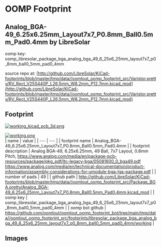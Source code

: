 # OOMP Footprint  
## Analog_BGA-49_6.25x6.25mm_Layout7x7_P0.8mm_Ball0.5mm_Pad0.4mm  by LibreSolar  
  
oomp key: oomp_libresolar_package_bga_analog_bga_49_6_25x6_25mm_layout7x7_p0_8mm_ball0_5mm_pad0_4mm  
  
source repo at: [http://github.com/LibreSolar/KiCad-footprints/blob/master/tmp/data//oomlout_oomp_footprint_src/Varistor.pretty/RV_Rect_V25S440P_L26.5mm_W8.2mm_P12.7mm.kicad_mod](http://github.com/LibreSolar/KiCad-footprints/blob/master/tmp/data//oomlout_oomp_footprint_src/Varistor.pretty/RV_Rect_V25S440P_L26.5mm_W8.2mm_P12.7mm.kicad_mod)  
## Footprint  
  
[![working_kicad_pcb_3d.png](working_kicad_pcb_3d_600.png)](working_kicad_pcb_3d.png)  
  
[![working.png](working_600.png)](working.png)  
| name | value | 
| --- | --- | 
| footprint name | Analog_BGA-49_6.25x6.25mm_Layout7x7_P0.8mm_Ball0.5mm_Pad0.4mm | 
| footprint description | Analog BGA-49, 6.25x6.25mm, 49 Ball, 7x7 Layout, 0.8mm Pitch, https://www.analog.com/media/en/package-pcb-resources/package/pkg_pdf/ltc-legacy-bga/05081600_0_bga49.pdf https://www.analog.com/media/en/technical-documentation/product-information/assembly-considerations-for-umodule-bga-lga-package.pdf | 
| number of pads | 49 | 
| github path | http://github.com/LibreSolar/KiCad-footprints/blob/master/tmp/data//oomlout_oomp_footprint_src/Package_BGA.pretty/Analog_BGA-49_6.25x6.25mm_Layout7x7_P0.8mm_Ball0.5mm_Pad0.4mm.kicad_mod | 
| oomp key | oomp_libresolar_package_bga_analog_bga_49_6_25x6_25mm_layout7x7_p0_8mm_ball0_5mm_pad0_4mm | 
| oomp bot github | https://github.com/oomlout/oomlout_oomp_footprint_bot/tree/main/tmp/data//oomlout_oomp_footprint_src/footprints/libresolar_package_bga_analog_bga_49_6_25x6_25mm_layout7x7_p0_8mm_ball0_5mm_pad0_4mm/working | 
## Images  
